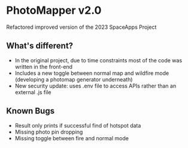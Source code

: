 # PhotoMapper v2.0
Refactored improved version of the 2023 SpaceApps Project

## What's different?
* In the original project, due to time constraints most of the code was written in the front-end
* Includes a new toggle between normal map and wildfire mode (developing a photomap generator underneath)
* New security update: uses .env file to access APIs rather than an external .js file

## Known Bugs
* Result only prints if successful find of hotspot data
* Missing photo pin dropping
* Missing toggle between fire and normal mode
